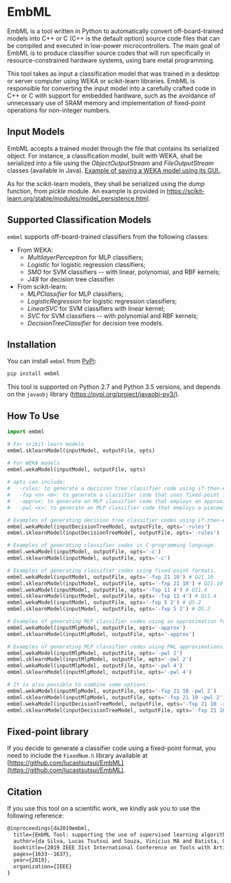 
# EmbML

EmbML is a tool written in Python to automatically convert off-board-trained models into C++ or C (C++ is the default option) source code files that can be compiled and executed in low-power microcontrollers. The main goal of EmbML is to produce classifier source codes that will run specifically in resource-constrained hardware systems, using bare metal programming.

This tool takes as input a classification model that was trained in a desktop or server computer using WEKA or scikit-learn libraries. EmbML is responsible for converting the input model into a carefully crafted code in C++ or C with support for embedded hardware, such as the avoidance of unnecessary use of SRAM memory and implementation of fixed-point operations for non-integer numbers. 

## Input Models

EmbML accepts a trained model through the file that contains its serialized object. For instance, a classification model, built with WEKA, shall be serialized into a file using the _ObjectOutputStream_ and _FileOutputStream_ classes (available in Java). [Example of saving a WEKA model using its GUI.](https://machinelearningmastery.com/save-machine-learning-model-make-predictions-weka/).

As for the scikit-learn models, they shall be serialized using the _dump_ function, from _pickle_ module. An example is provided in <https://scikit-learn.org/stable/modules/model_persistence.html>.

## Supported Classification Models

`embml` supports off-board-trained classifiers from the following classes:

* From WEKA:
	* _MultilayerPerceptron_ for MLP classifiers;
	* _Logistic_ for logistic regression classifiers;
	* _SMO_ for SVM classifiers -- with linear, polynomial, and RBF kernels;
	* _J48_ for decision tree classifier.
* From scikit-learn:
	* _MLPClassifier_ for MLP classifiers;
	* _LogisticRegression_ for logistic regression classifiers;
	* _LinearSVC_ for SVM classifiers with linear kernel;
	* _SVC_ for SVM classifiers -- with polynomial and RBF kernels;
	* _DecisionTreeClassifier_ for decision tree models.

## Installation

You can install `embml` from [PyPi](https://pypi.org/project/embml/):

```python
pip install embml
```

This tool is supported on Python 2.7 and Python 3.5 versions, and depends on the `javaobj` library (<https://pypi.org/project/javaobj-py3/>).

## How To Use

```python
import embml

# For scikit-learn models
embml.sklearnModel(inputModel, outputFile, opts)

# For WEKA models
embml.wekaModel(inputModel, outputFile, opts)
		
# opts can include:
#	-rules: to generate a decision tree classifier code using if-then-else format.
#	-fxp <n> <m>: to generate a classifier code that uses fixed-point format to perform real number operations. In this case, <n> is the number of integer bits and <m> is the number of fractional bits in the Qn.m format. Note that n + m + 1 must be equal to 32, 16, or 8, since that one bit is used to represent signed numbers.
#	-approx: to generate an MLP classifier code that employs an approximation to substitute the sigmoid as an activation function in the neurons.
#	-pwl <x>: to generate an MLP classifier code that employs a piecewise approximation to substitute the sigmoid as an activation function in the neurons. In this case, <x> must be equal to 2 (to use an 2-point PWL approximation) or 4 (to use an 4-point PWL approximation).

# Examples of generating decision tree classifier codes using if-then-else format.
embml.wekaModel(inputDecisionTreeModel, outputFile, opts='-rules')
embml.sklearnModel(inputDecisionTreeModel, outputFile, opts='-rules')

# Examples of generating classifier codes in C programming language.
embml.wekaModel(inputModel, outputFile, opts='-c')
embml.sklearnModel(inputModel, outputFile, opts='-c')

# Examples of generating classifier codes using fixed-point formats.
embml.wekaModel(inputModel, outputFile, opts='-fxp 21 10') # Q21.10
embml.sklearnModel(inputModel, outputFile, opts='-fxp 21 10') # Q21.10
embml.wekaModel(inputModel, outputFile, opts='-fxp 11 4') # Q11.4
embml.sklearnModel(inputModel, outputFile, opts='-fxp 11 4') # Q11.4
embml.wekaModel(inputModel, outputFile, opts='-fxp 5 2') # Q5.2
embml.sklearnModel(inputModel, outputFile, opts='-fxp 5 2') # Q5.2

# Examples of generating MLP classifier codes using an approximation function.
embml.wekaModel(inputMlpModel, outputFile, opts='-approx')
embml.sklearnModel(inputMlpModel, outputFile, opts='-approx')

# Examples of generating MLP classifier codes using PWL approximations.
embml.wekaModel(inputMlpModel, outputFile, opts='-pwl 2')
embml.sklearnModel(inputMlpModel, outputFile, opts='-pwl 2')
embml.wekaModel(inputMlpModel, outputFile, opts='-pwl 4')
embml.sklearnModel(inputMlpModel, outputFile, opts='-pwl 4')

# It is also possible to combine some options:	
embml.wekaModel(inputMlpModel, outputFile, opts='-fxp 21 10 -pwl 2')
embml.sklearnModel(inputMlpModel, outputFile, opts='-fxp 21 10 -pwl 2')
embml.wekaModel(inputDecisionTreeModel, outputFile, opts='-fxp 21 10 -rules')
embml.sklearnModel(inputDecisionTreeModel, outputFile, opts='-fxp 21 10 -rules')
```

## Fixed-point library

If you decide to generate a classifier code using a fixed-point format, you need to include the `FixedNum.h` library available at [https://github.com/lucastsutsui/EmbML](https://github.com/lucastsutsui/EmbML).

## Citation

If you use this tool on a scientific work, we kindly ask you to use the following reference:

```tex
@inproceedings{da2019embml,
  title={EmbML Tool: supporting the use of supervised learning algorithms in low-cost embedded systems},
  author={da Silva, Lucas Tsutsui and Souza, Vinicius MA and Batista, Gustavo EAPA},
  booktitle={2019 IEEE 31st International Conference on Tools with Artificial Intelligence (ICTAI)},
  pages={1633--1637},
  year={2019},
  organization={IEEE}
}
```

